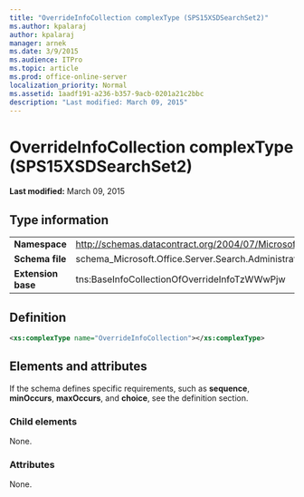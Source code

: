 ```yaml
---
title: "OverrideInfoCollection complexType (SPS15XSDSearchSet2)"
ms.author: kpalaraj
author: kpalaraj
manager: arnek
ms.date: 3/9/2015
ms.audience: ITPro
ms.topic: article
ms.prod: office-online-server
localization_priority: Normal
ms.assetid: 1aadf191-a236-b357-9acb-0201a21c2bbc
description: "Last modified: March 09, 2015"
---
```


# OverrideInfoCollection complexType (SPS15XSDSearchSet2)

 **Last modified:** March 09, 2015 
  
## Type information

|||
|:-----|:-----|
|**Namespace** <br/> |http://schemas.datacontract.org/2004/07/Microsoft.Office.Server.Search.Administration  <br/> |
|**Schema file** <br/> |schema_Microsoft.Office.Server.Search.Administration.xsd  <br/> |
|**Extension base** <br/> |tns:BaseInfoCollectionOfOverrideInfoTzWWwPjw  <br/> |
   
## Definition

```XML
<xs:complexType name="OverrideInfoCollection"></xs:complexType>

```

## Elements and attributes

If the schema defines specific requirements, such as **sequence**, **minOccurs**, **maxOccurs**, and **choice**, see the definition section. 
  
### Child elements

None.
  
### Attributes

None.
  

